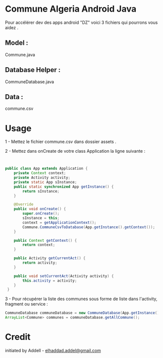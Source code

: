 # Commune Algeria Android Java

Pour accélérer dev des apps android "DZ" voici 3 fichiers qui pourrons vous aidez .

## Model :

Commune.java

## Database Helper :

CommuneDatabase.java

## Data :

commune.csv

# Usage 

1 - Mettez le fichier commune.csv dans dossier assets .

2 - Mettez dans onCreate de votre class Application la ligne suivante :

```java


public class App extends Application {
    private Context context;
    private Activity activity;
    private static App sInstance;
    public static synchronized App getInstance() {
        return sInstance;
    }

    @Override
    public void onCreate() {
        super.onCreate();
        sInstance = this;
        context = getApplicationContext();
        Commune.CommuneCsvToDatabase(App.getInstance().getContext());
    }

    public Context getContext() {
        return context;
    }

    public Activity getCurrentAct() {
        return activity;
    }

    public void setCurrentAct(Activity activity) {
        this.activity = activity;
    }
 }
```
3 - Pour récupérer la liste des communes sous forme de liste dans l'activity, fragment ou service :

```java
CommuneDatabase communeDatabase = new CommuneDatabase(App.getInstance().getContext());
ArrayList<Commune> communes = communeDatabase.getAllCommune();
```
# Credit
 initiated by Addell - <elhaddad.addel@gmail.com>

